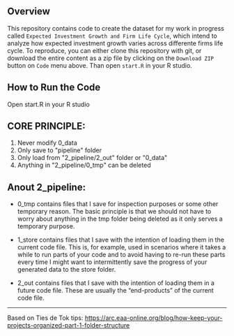 Overview
--------

This repository contains code to create the dataset for my work in progress called `Expected Investment Growth and Firm Life Cycle`, which intend to analyze how expected investment growth varies across differente firms life cycle. To reproduce, you can either clone this repository with git, or download the entire content as a zip file by clicking on the `Download ZIP` button on `Code` menu above. Than open `start.R` in your R studio.

How to Run the Code
-------------------
Open start.R in your R studio

CORE PRINCIPLE:
--------------
1. Never modify 0_data
2. Only save to "pipeline" folder
3. Only load from "2_pipeline/2_out" folder or "0_data"
4. Anything in "2_pipeline/0_tmp" can be deleted

Anout 2_pipeline:
----------------
- 0_tmp contains files that I save for inspection purposes or some other temporary reason. The basic principle is that we should not have to worry about anything in the tmp folder being deleted as it only serves a temporary purpose.

- 1_store contains files that I save with the intention of loading them in the current code file. This is, for example, used in scenarios where it takes a while to run parts of your code and to avoid having to re-run these parts every time I might want to intermittently save the progress of your generated data to the store folder.

- 2_out contains files that I save with the intention of loading them in a future code file. These are usually the “end-products” of the current code file.

------

Based on Ties de Tok tips: https://arc.eaa-online.org/blog/how-keep-your-projects-organized-part-1-folder-structure
